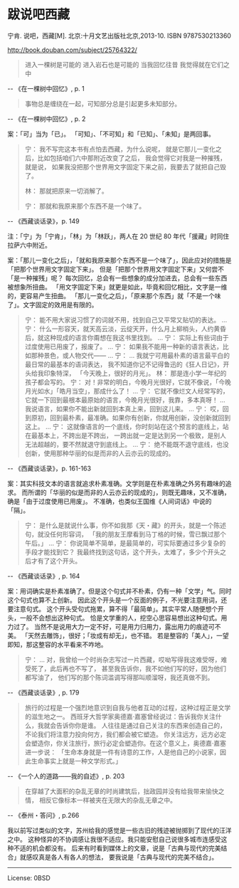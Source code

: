 # 跋说吧西藏

宁肯. 说吧，西藏[M]. 北京:十月文艺出版社北京,2013-10. ISBN 9787530213360

http://book.douban.com/subject/25764322/

> 进入一棵树是可能的
> 进入岩石也是可能的
> 当我回忆往昔
> 我觉得就在它们之中

-- 《在一棵树中回忆》, p. 1

>  事物总是缠绕在一起，可知部分总是引起更多未知部分。

-- 《在一棵树中回忆》, p. 2

案：「可」当为「已」。
「可知」、「不可知」和「已知」、「未知」是两回事。

> 宁： 我不写完这本书有点怕去西藏，为什么说呢，
> 就是它那儿一变化之后，比如包括咱们六中那附近改变了之后，
> 我会觉得它对我是一种摧残，就是说，
> 如果我没把那个世界用文字固定下来之前，我要去了就把自己毁了。
>
> 林： 那就把原来一切消解了。
>
> 宁： 那就和我原来那个东西不是一个味了。

-- 《西藏谈话录》，p. 149

注：「宁」为「宁肯」，「林」为「林跃」，两人在 20 世纪 80 年代「援藏」时同住拉萨六中附近。

案：「那儿一变化之后」，「就和我原来那个东西不是一个味了」，因此应对的措施是「把那个世界用文字固定下来」。
但是「把那个世界用文字固定下来」又何尝不「是一种摧残」呢？
每次回忆，总会有一些想象的成分加进去，总会有一些东西被想象所扭曲。
「用文字固定下来」就更是如此，毕竟和回忆相比，文字是一维的，更容易产生扭曲。
「那儿一变化之后」，「原来那个东西」就「不是一个味了」。文字固定的效用是有限的。

> 宁： 能不用大家说习惯了的词就不用，找到自己又平常又贴切的表达。
> ...
> 宁： 什么一形容天，就天高云淡，云绽天开，什么月上柳梢头，人约黄昏后，就这种现成的语言你甭想在我这书里找到。
> ...
> 宁： 实际上有些词由于过度使用已用废了，报废了。
> ...
> 宁： 如果我不能用一种新的语言表达，比如那种景色，或人物交代——
> ...
> 宁： ... 我就宁可用最朴素的语言最平白的最日常的最基本的语词表达，
> 我不知道你记不记得鲁迅的《狂人日记》，开头给我印象特深，
> 「今天晚上，很好的月光」。
> 林： 那是连小学一年纪的孩子都会写的。
> 宁： 对！非常的明白，今晚月光很好，它就不像说，「今晚月光如水」「皓月当空」，那成什么了！
> ...
> 宁： 它就不像烂文人经常写的，它就一下回到最根本最原始的语言，今晚月光很好，我靠，多本真呀！
> ... 我说语言，如果你不能出新就回到本真上来，回到这儿来。
> ...
> 宁： 哎，回到原初，回到最朴素，最准确。如果你有创新，你就用创新，没创新就回到这上。
> ...
> 宁： 这就像语言的一个底线，你时刻站在这个预言的底线上，站在最基本上，不跨出是不跨出，
> 一跨出就一定是达到另一个极致，是别人无法超越的，要不然就退守到底线上。
> ...
> 宁： 绝不能既不退守底线，也没创新，使用那种华丽的似是而非的人云亦云的现成的。

-- 《西藏谈话录》，p. 161-163

案：其实科技文本的语言就追求朴素准确。文学则是在朴素准确之外另有趣味的追求。
而所谓的「华丽的似是而非的人云亦云的现成的」，则既无趣味，又不准确，确是「由于过度使用已用废」。
不准确，也类似王国维《人间词话》中说的「隔」。

> 宁： 是什么是就说什么事，你不如我那《天・藏》的开头，就是一个陈述句，就没任何形容词，
> 「我的朋友王摩看到马丁格的时候，雪已飘过那个午后。」
> ...
> 宁： 你说简单不简单，是最简单的，可实际要通过多少复杂的手段才能找到它？
> 我最终找到这句话，这个开头，太难了，多少个开头之后才有了这个开头。

-- 《西藏谈话录》, p. 164

案：用词确实是朴素准确了。但是这个句式并不朴素，仍有一种「文学」气。同时这个句式也算不上创新。
因此这个开头是一个反面的例子，不光要注意用词，还要注意句式。
这个开头受句式拖累，算不得「最简单」。其实平常人随便想个开头，一般不会想出这种句式。
恰是文学重的人，挖空心思容易想出这种句式。用力过了。
当然不是说用大力一定不好，可是用力归用力，露出用力的痕迹可不美。
「天然去雕饰」，很好；「妆成有却无」，也不错。
若是整容的「美人」，一望即知，那这整容的水平看来不咋地。


> 宁： ... 对，我曾给一个时尚杂志写过一片西藏，哎呦写得我这难受呀，难受死了，此后再也不写了，
> 甚至我告诉你，我不如他们写的好，因为他们都写油了，
> 他们写的那个陈词滥调写得那叫顺溜呀，我还真做不到。

-- 《西藏谈话录》, p. 179

> 旅行的过程是一个强烈地意识到自我与他者互动的过程，这种过程正是文学的滋生地之一。
> 西班牙大哲学家奥德嘉·嘉塞曾经说过：告诉我你关注什么，我就会告诉你你是谁。
> 人往往是通过自己关注的东西来创造自己的，不论我们将注意力投向何方，我们都会被它塑造。
> 你关注远方，远方必定会塑造你，你关注旅行，旅行必定会塑造你。在这个意义上，奥德嘉·嘉塞进一步说：
> 「生命本身就是一件有诗意的工作，人是他自己的小说家，因此生命事实上就是一种文学形式。」

-- 《一个人的道路——我的自述》, p. 203

> 在穿越了大面积的杂乱无章的时尚建筑后，拙政园并没有给我带来愉快之情，
> 相反它像标本一样被夹在无限大的杂乱无章之中。

-- 《泰州・答问》, p.266

我以前写过类似的文字，苏州给我的感觉是一些古旧的残迹被抛掷到了现代的汪洋之中。
这种怪异的不协调感让我很不适应。我只能安慰自己说很多城市连感受这种不适的机会都没有。
后来有时看到媒体上的文章，说是「古典与现代的完美结合」就感叹真是各人有各人的想法，
要我说是「古典与现代的完美不结合」。

---

License: 0BSD
